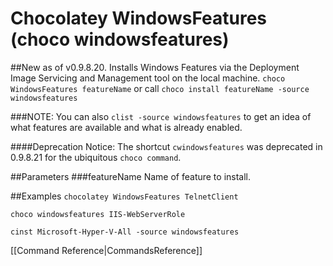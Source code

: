 # Chocolatey WindowsFeatures (choco windowsfeatures)
##New as of v0.9.8.20.
Installs Windows Features via the Deployment Image Servicing and Management tool on the local machine.
`choco WindowsFeatures featureName` or call `choco install featureName -source windowsfeatures`

###NOTE: You can also `clist -source windowsfeatures` to get an idea of what features are available and what is already enabled.

####Deprecation Notice: The shortcut `cwindowsfeatures` was deprecated in 0.9.8.21 for the ubiquitous `choco command`.

##Parameters
###featureName
Name of feature to install.

##Examples
`chocolatey WindowsFeatures TelnetClient`

`choco windowsfeatures IIS-WebServerRole`

`cinst Microsoft-Hyper-V-All -source windowsfeatures`

[[Command Reference|CommandsReference]]
